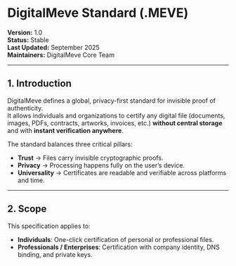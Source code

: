 # DigitalMeve Standard (.MEVE)

**Version:** 1.0  
**Status:** Stable  
**Last Updated:** September 2025  
**Maintainers:** DigitalMeve Core Team  

---

## 1. Introduction

DigitalMeve defines a global, privacy-first standard for invisible proof of authenticity.  
It allows individuals and organizations to certify any digital file (documents, images, PDFs, contracts, artworks, invoices, etc.) **without central storage** and with **instant verification anywhere**.

The standard balances three critical pillars:

- **Trust** → Files carry invisible cryptographic proofs.
- **Privacy** → Processing happens fully on the user’s device.
- **Universality** → Certificates are readable and verifiable across platforms and time.

---

## 2. Scope

This specification applies to:

- **Individuals**: One-click certification of personal or professional files.  
- **Professionals / Enterprises**: Certification with company identity, DNS binding, and private keys.  

